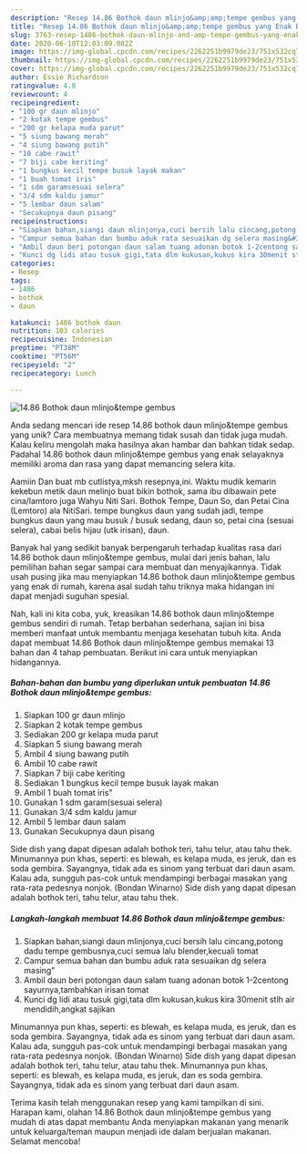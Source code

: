 ```yaml
---
description: "Resep 14.86 Bothok daun mlinjo&amp;amp;tempe gembus yang Enak Banget"
title: "Resep 14.86 Bothok daun mlinjo&amp;amp;tempe gembus yang Enak Banget"
slug: 3763-resep-1486-bothok-daun-mlinjo-and-amp-tempe-gembus-yang-enak-banget
date: 2020-06-10T12:03:09.082Z
image: https://img-global.cpcdn.com/recipes/2262251b9979de23/751x532cq70/1486-bothok-daun-mlinjotempe-gembus-foto-resep-utama.jpg
thumbnail: https://img-global.cpcdn.com/recipes/2262251b9979de23/751x532cq70/1486-bothok-daun-mlinjotempe-gembus-foto-resep-utama.jpg
cover: https://img-global.cpcdn.com/recipes/2262251b9979de23/751x532cq70/1486-bothok-daun-mlinjotempe-gembus-foto-resep-utama.jpg
author: Essie Richardson
ratingvalue: 4.8
reviewcount: 4
recipeingredient:
- "100 gr daun mlinjo"
- "2 kotak tempe gembus"
- "200 gr kelapa muda parut"
- "5 siung bawang merah"
- "4 siung bawang putih"
- "10 cabe rawit"
- "7 biji cabe keriting"
- "1 bungkus kecil tempe busuk layak makan"
- "1 buah tomat iris"
- "1 sdm garamsesuai selera"
- "3/4 sdm kaldu jamur"
- "5 lembar daun salam"
- "Secukupnya daun pisang"
recipeinstructions:
- "Siapkan bahan,siangi daun mlinjonya,cuci bersih lalu cincang,potong dadu tempe gembusnya,cuci semua lalu blender,kecuali tomat"
- "Campur semua bahan dan bumbu aduk rata sesuaikan dg selera masing&#34;"
- "Ambil daun beri potongan daun salam tuang adonan botok 1-2centong sayurnya,tambahkan irisan tomat"
- "Kunci dg lidi atau tusuk gigi,tata dlm kukusan,kukus kira 30menit stlh air mendidih,angkat sajikan"
categories:
- Resep
tags:
- 1486
- bothok
- daun

katakunci: 1486 bothok daun 
nutrition: 103 calories
recipecuisine: Indonesian
preptime: "PT38M"
cooktime: "PT56M"
recipeyield: "2"
recipecategory: Lunch

---
```



![14.86 Bothok daun mlinjo&amp;tempe gembus](https://img-global.cpcdn.com/recipes/2262251b9979de23/751x532cq70/1486-bothok-daun-mlinjotempe-gembus-foto-resep-utama.jpg)

Anda sedang mencari ide resep 14.86 bothok daun mlinjo&amp;tempe gembus yang unik? Cara membuatnya memang tidak susah dan tidak juga mudah. Kalau keliru mengolah maka hasilnya akan hambar dan bahkan tidak sedap. Padahal 14.86 bothok daun mlinjo&amp;tempe gembus yang enak selayaknya memiliki aroma dan rasa yang dapat memancing selera kita.

Aamiin Dan buat mb cutlistya,mksh resepnya,ini. Waktu mudik kemarin kekebun metik daun melinjo buat bikin bothok, sama ibu dibawain pete cina/lamtoro juga Wahyu Niti Sari. Bothok Tempe, Daun So, dan Petai Cina (Lemtoro) ala NitiSari. tempe bungkus daun yang sudah jadi, tempe bungkus daun yang mau busuk / busuk sedang, daun so, petai cina (sesuai selera), cabai belis hijau (utk irisan), daun.

Banyak hal yang sedikit banyak berpengaruh terhadap kualitas rasa dari 14.86 bothok daun mlinjo&amp;tempe gembus, mulai dari jenis bahan, lalu pemilihan bahan segar sampai cara membuat dan menyajikannya. Tidak usah pusing jika mau menyiapkan 14.86 bothok daun mlinjo&amp;tempe gembus yang enak di rumah, karena asal sudah tahu triknya maka hidangan ini dapat menjadi suguhan spesial.


Nah, kali ini kita coba, yuk, kreasikan 14.86 bothok daun mlinjo&amp;tempe gembus sendiri di rumah. Tetap berbahan sederhana, sajian ini bisa memberi manfaat untuk membantu menjaga kesehatan tubuh kita. Anda dapat membuat 14.86 Bothok daun mlinjo&amp;tempe gembus memakai 13 bahan dan 4 tahap pembuatan. Berikut ini cara untuk menyiapkan hidangannya.

<!--inarticleads1-->

##### Bahan-bahan dan bumbu yang diperlukan untuk pembuatan 14.86 Bothok daun mlinjo&amp;tempe gembus:

1. Siapkan 100 gr daun mlinjo
1. Siapkan 2 kotak tempe gembus
1. Sediakan 200 gr kelapa muda parut
1. Siapkan 5 siung bawang merah
1. Ambil 4 siung bawang putih
1. Ambil 10 cabe rawit
1. Siapkan 7 biji cabe keriting
1. Sediakan 1 bungkus kecil tempe busuk layak makan
1. Ambil 1 buah tomat iris&#34;
1. Gunakan 1 sdm garam(sesuai selera)
1. Gunakan 3/4 sdm kaldu jamur
1. Ambil 5 lembar daun salam
1. Gunakan Secukupnya daun pisang


Side dish yang dapat dipesan adalah bothok teri, tahu telur, atau tahu thek. Minumannya pun khas, seperti: es blewah, es kelapa muda, es jeruk, dan es soda gembira. Sayangnya, tidak ada es sinom yang terbuat dari daun asam. Kalau ada, sungguh pas-cok untuk mendampingi berbagai masakan yang rata-rata pedesnya nonjok. (Bondan Winarno) Side dish yang dapat dipesan adalah bothok teri, tahu telur, atau tahu thek. 

<!--inarticleads2-->

##### Langkah-langkah membuat 14.86 Bothok daun mlinjo&amp;tempe gembus:

1. Siapkan bahan,siangi daun mlinjonya,cuci bersih lalu cincang,potong dadu tempe gembusnya,cuci semua lalu blender,kecuali tomat
1. Campur semua bahan dan bumbu aduk rata sesuaikan dg selera masing&#34;
1. Ambil daun beri potongan daun salam tuang adonan botok 1-2centong sayurnya,tambahkan irisan tomat
1. Kunci dg lidi atau tusuk gigi,tata dlm kukusan,kukus kira 30menit stlh air mendidih,angkat sajikan


Minumannya pun khas, seperti: es blewah, es kelapa muda, es jeruk, dan es soda gembira. Sayangnya, tidak ada es sinom yang terbuat dari daun asam. Kalau ada, sungguh pas-cok untuk mendampingi berbagai masakan yang rata-rata pedesnya nonjok. (Bondan Winarno) Side dish yang dapat dipesan adalah bothok teri, tahu telur, atau tahu thek. Minumannya pun khas, seperti: es blewah, es kelapa muda, es jeruk, dan es soda gembira. Sayangnya, tidak ada es sinom yang terbuat dari daun asam. 

Terima kasih telah menggunakan resep yang kami tampilkan di sini. Harapan kami, olahan 14.86 Bothok daun mlinjo&amp;tempe gembus yang mudah di atas dapat membantu Anda menyiapkan makanan yang menarik untuk keluarga/teman maupun menjadi ide dalam berjualan makanan. Selamat mencoba!
